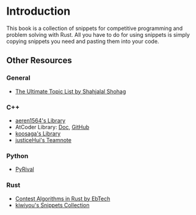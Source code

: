 # Introduction

This book is a collection of snippets for competitive programming and problem solving with Rust. All you have to do for using snippets is simply copying snippets you need and pasting them into your code.

## Other Resources

### General

- [The Ultimate Topic List by Shahjalal Shohag](https://blog.shahjalalshohag.com/topic-list/)

### C++

- [aeren1564's Library](https://github.com/Aeren1564/Algorithms)
- AtCoder Library: [Doc](https://atcoder.github.io/ac-library/production/document_en/), [GitHub](https://github.com/atcoder/ac-library)
- [koosaga's Library](https://github.com/koosaga/olympiad/tree/master/Library)
- [justiceHui's Teamnote](https://github.com/justiceHui/icpc-teamnote)

### Python

- [PyRival](https://github.com/cheran-senthil/PyRival)

### Rust

- [Contest Algorithms in Rust by EbTech](https://github.com/EbTech/rust-algorithms)
- [kiwiyou's Snippets Collection](https://snippets.kiwiyou.dev/)
